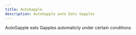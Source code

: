 ```yaml
---
title: AutoGapple
description: AutoGapple auto Eats Gapples
---
```

AutoGapple eats Gapples automaticly under certain conditions